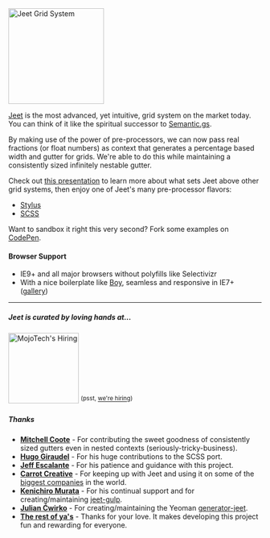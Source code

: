 <img width="190px" src="https://mojotech.github.io/jeet/img/jeet-logo-color.svg" title="Jeet Grid System">

[Jeet](http://jeet.gs) is the most advanced, yet intuitive, grid system on the market today. You can think of it like the spiritual successor to [Semantic.gs](http://semantic.gs/).

By making use of the power of pre-processors, we can now pass real fractions (or float numbers) as context that generates a percentage based width and gutter for grids. We're able to do this while maintaining a consistently sized infinitely nestable gutter.

Check out [this presentation](http://corysimmons.github.io/presentations/jeet-5) to learn more about what sets Jeet above other grid systems, then enjoy one of Jeet's many pre-processor flavors:

- [Stylus](stylus)
- [SCSS](scss)

Want to sandbox it right this very second? Fork some examples on [CodePen](http://codepen.io/collection/eilAH/).

#### Browser Support
- IE9+ and all major browsers without polyfills like Selectivizr
- With a nice boilerplate like [Boy](http://github.com/corysimmons/boy), seamless and responsive in IE7+ ([gallery](http://imgur.com/a/Z0YPD))

---

##### Jeet is curated by loving hands at...
<a href="http://mojotech.com"><img width="140px" src="https://mojotech.github.io/jeet/img/mojotech-logo.svg" title="MojoTech's Hiring"></a> <sup>(psst, [we're hiring](http://www.mojotech.com/jobs))</sup>

##### Thanks
- **[Mitchell Coote](http://monkeez.com)** - For contributing the sweet goodness of consistently sized gutters even in nested contexts (seriously-tricky-business).
- **[Hugo Giraudel](http://hugogiraudel.com)** - For his huge contributions to the SCSS port.
- **[Jeff Escalante](https://github.com/jenius)** - For his patience and guidance with this project.
- **[Carrot Creative](http://carrot.is)** - For keeping up with Jeet and using it on some of the [biggest companies](http://carrot.is/creative) in the world.
- **[Kenichiro Murata](http://muraken720.hatenablog.com)** - For his continual support and for creating/maintaining [jeet-gulp](https://github.com/muraken720/jeet-gulp).
- **[Julian Ćwirko](http://www.wavesofideas.com/)** - For creating/maintaining the Yeoman [generator-jeet](https://github.com/juliancwirko/generator-jeet).
- **[The rest of ya's](https://github.com/mojotech/jeet/graphs/contributors)** - Thanks for your love. It makes developing this project fun and rewarding for everyone.
